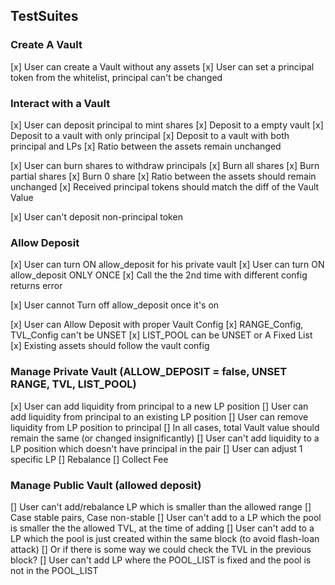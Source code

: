 ## TestSuites 

### Create A Vault
[x] User can create a Vault without any assets
[x] User can set a principal token from the whitelist, principal can't be changed

### Interact with a Vault
[x] User can deposit principal to mint shares
    [x] Deposit to a empty vault
    [x] Deposit to a vault with only principal
    [x] Deposit to a vault with both principal and LPs
    [x] Ratio between the assets remain unchanged

[x] User can burn shares to withdraw principals
    [x] Burn all shares
    [x] Burn partial shares
    [x] Burn 0 share
    [x] Ratio between the assets should remain unchanged
    [x] Received principal tokens should match the diff of the Vault Value

[x] User can't deposit non-principal token


### Allow Deposit
[x] User can turn ON allow_deposit for his private vault
[x] User can turn ON allow_deposit ONLY ONCE
    [x] Call the the 2nd time with different config returns error

[x] User cannot Turn off allow_deposit once it's on

[x] User can Allow Deposit with proper Vault Config
    [x] RANGE_Config, TVL_Config can't be UNSET
    [x] LIST_POOL can be UNSET or A Fixed List
    [x] Existing assets should follow the vault config
    

### Manage Private Vault (ALLOW_DEPOSIT = false, UNSET RANGE, TVL, LIST_POOL)
[x] User can add liquidity from principal to a new LP position
[] User can add liquidity from principal to an existing LP position
[] User can remove liquidity from LP position to principal
    [] In all cases, total Vault value should remain the same (or changed insignificantly)
[] User can't add liquidity to a LP position which doesn't have principal in the pair
[] User can adjust 1 specific LP
    [] Rebalance
    [] Collect Fee


### Manage Public Vault (allowed deposit)
[] User can't add/rebalance LP which is smaller than the allowed range
    [] Case stable pairs, Case non-stable
[] User can't add to a LP which the pool is smaller the the allowed TVL, at the time of adding
[] User can't add to a LP which the pool is just created within the same block (to avoid flash-loan attack)
    [] Or if there is some way we could check the TVL in the previous block?
[] User can't add LP where the POOL_LIST is fixed and the pool is not in the POOL_LIST
